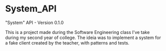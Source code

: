 # System_API
"System" API - Version 0.1.0

This is a project made during the Software Engineering class I've take during my second year of college. The ideia was to implement a system for a fake client created by the teacher, with patterns and tests.
